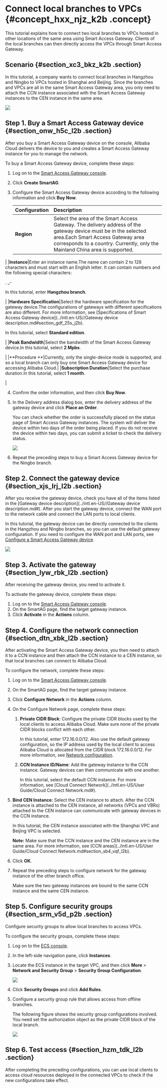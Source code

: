 # Connect local branches to VPCs {#concept_hxx_njz_k2b .concept}

This tutorial explains how to connect two local branches to VPCs hosted in other locations of the same area using Smart Access Gateway. Clients of the local branches can then directly access the VPCs through Smart Access Gateway.

## Scenario {#section_xc3_bkz_k2b .section}

In this tutorial, a company wants to connect local branches in Hangzhou and Ningbo to VPCs hosted in Shanghai and Beijing. Since the branches and VPCs are all in the same Smart Access Gateway area, you only need to attach the CCN instance associated with the Smart Access Gateway instances to the CEN instance in the same area.

![](http://static-aliyun-doc.oss-cn-hangzhou.aliyuncs.com/assets/img/15407/15404545806809_en-US.png)

## Step 1. Buy a Smart Access Gateway device {#section_onw_h5c_l2b .section}

After you buy a Smart Access Gateway device on the console, Alibaba Cloud delivers the device to you and creates a Smart Access Gateway instance for you to manage the network.

To buy a Smart Access Gateway device, complete these steps:

1.  Log on to the [Smart Access Gateway console](https://smartag.console.aliyun.com).
2.  Click **Create SmartAG**.
3.  Configure the Smart Access Gateway device according to the following information and click **Buy Now**.

    |Configuration|Description|
    |:------------|:----------|
    |**Region**|Select the area of the Smart Access Gateway. The delivery address of the gateway device must be in the selected area.Each Smart Access Gateway area corresponds to a country. Currently, only the Mainland China area is supported.

|
    |**Instance**|Enter an instance name.The name can contain 2 to 128 characters and must start with an English letter. It can contain numbers and the following special characters:

. \_-

In this tutorial, enter **Hangzhou branch**.

|
    |**Hardware Specification**|Select the hardware specification for the gateway device.The configurations of gateways with different specifications are also different. For more information, see [Specifications of Smart Access Gateway device](../intl.en-US//Gateway device description.md#section_gdf_25s_j2b).

In this tutorial, select **Standard edition**.

|
    |**Peak Bandwidth**|Select the bandwidth of the Smart Access Gateway device.In this tutorial, select **2 Mpbs**.

|
    |**Procedure **|Currently, only the single-device mode is supported, and so a local branch can only buy one Smart Access Gateway device for accessing Alibaba Cloud.|
    |**Subscription Duration**|Select the purchase duration.In this tutorial, select **1 month**.

|

4.  Confirm the order information, and then click **Buy Now**.
5.  In the Delivery address dialog box, enter the delivery address of the gateway device and click **Place an Order**.

    You can check whether the order is successfully placed on the status page of Smart Access Gateway instances. The system will deliver the device within two days of the order being placed. If you do not receive the device within two days, you can submit a ticket to check the delivery status.

    ![](http://static-aliyun-doc.oss-cn-hangzhou.aliyuncs.com/assets/img/15407/15404545807051_en-US.png)

6.  Repeat the preceding steps to buy a Smart Access Gateway device for the Ningbo branch.

## Step 2. Connect the gateway device {#section_xjs_lrj_l2b .section}

After you receive the gateway device, check you have all of the items listed in the [Gateway device description](../intl.en-US//Gateway device description.md#). After you start the gateway device, connect the WAN port to the network cable and connect the LAN ports to local clients.

In this tutorial, the gateway device can be directly connected to the clients in the Hangzhou and Ningbo branches, so you can use the default gateway configuration. If you need to configure the WAN port and LAN ports, see [Configure a Smart Access Gateway device](../intl.en-US/.md#).

![](http://static-aliyun-doc.oss-cn-hangzhou.aliyuncs.com/assets/img/15407/15404545807076_en-US.png)

## Step 3. Activate the gateway {#section_lyw_rbk_l2b .section}

After receiving the gateway device, you need to activate it.

To activate the gateway device, complete these steps:

1.  Log on to the [Smart Access Gateway console](https://smartag.console.aliyun.com/).
2.  On the SmartAG page, find the target gateway instance.
3.  Click **Activate** in the **Actions** column.

## Step 4. Configure the network connection {#section_dtn_xbk_l2b .section}

After activating the Smart Access Gateway device, you then need to attach it to a CCN instance and then attach the CCN instance to a CEN instance, so that local branches can connect to Alibaba Cloud.

To configure the network, complete these steps:

1.  Log on to the [Smart Access Gateway console](https://smartag.console.aliyun.com/).
2.  On the SmartAG page, find the target gateway instance.
3.  Click **Configure Network** in the **Actions** column.
4.  On the Configure Network page, complete these steps:
    1.  **Private CIDR Block**: Configure the private CIDR blocks used by the local clients to access Alibaba Cloud. Make sure none of the private CIDR blocks conflict with each other.

        In this tutorial, enter 172.16.0.0/12. Also use the default gateway configuration, so the IP address used by the local client to access Alibaba Cloud is allocated from the CIDR block 172.16.0.0/12. For more information, see [Network configuration](../intl.en-US/.md#table_xrf_xd2_l2b).

    2.  **CCN Instance ID/Name**: Add the gateway instance to the CCN instance. Gateway devices can then communicate with one another.

        In this tutorial, select the default CCN instance. For more information, see [Cloud Connect Network](../intl.en-US/User Guide/Cloud Connect Network.md#).

5.  **Bind CEN Instance**: Select the CEN instance to attach. After the CCN instance is attached to the CEN instance, all networks \(VPCs and VBRs\) attached to the CEN instance can communicate with gateway devices in the CCN instance.

    In this tutorial, the CEN instance associated with the Shanghai VPC and Beijing VPC is selected.

    **Note:** Make sure that the CCN instance and the CEN instance are in the same area. For more information, see [CCN areas](../intl.en-US/User Guide/Cloud Connect Network.md#section_sb4_vqf_l2b).

6.  Click **OK**.
7.  Repeat the preceding steps to configure network for the gateway instance of the other branch office.

    Make sure the two gateway instances are bound to the same CCN instance and the same CEN instance.


## Step 5. Configure security groups {#section_srm_v5d_p2b .section}

Configure security groups to allow local branches to access VPCs.

To configure the security groups, complete these steps:

1.  Log on to the [ECS console](https://ecs.console.aliyun.com).
2.  In the left-side navigation pane, click **Instances**.
3.  Locate the ECS instance in the target VPC, and then click **More** \> **Network and Security Group** \> **Security Group Configuration**.

    ![](http://static-aliyun-doc.oss-cn-hangzhou.aliyuncs.com/assets/img/15407/15404545807646_en-US.png)

4.  Click **Security Groups** and click **Add Rules**.
5.  Configure a security group rule that allows access from offline branches.

    The following figure shows the security group configurations involved. You need set the authorization object as the private CIDR block of the local branch.

    ![](http://static-aliyun-doc.oss-cn-hangzhou.aliyuncs.com/assets/img/15407/15404545807648_en-US.png)


## Step 6. Test access {#section_hzm_tdk_l2b .section}

After completing the preceding configurations, you can use local clients to access cloud resources deployed in the connected VPCs to check if the new configurations take effect.

